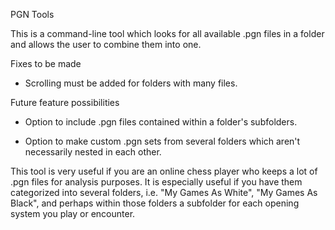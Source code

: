 PGN Tools

This is a command-line tool which looks for all available .pgn files in a folder and allows the user to combine them into one.


Fixes to be made

- Scrolling must be added for folders with many files.


Future feature possibilities

- Option to include .pgn files contained within a folder's subfolders.

- Option to make custom .pgn sets from several folders which aren't necessarily nested in each other.


This tool is very useful if you are an online chess player who keeps a lot of .pgn files for analysis purposes.  It is especially useful if you have them categorized into several folders, i.e. "My Games As White", "My Games As Black", and perhaps within those folders a subfolder for each opening system you play or encounter.